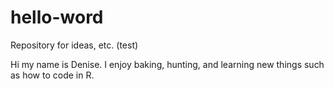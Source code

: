 # hello-word
Repository for ideas, etc. (test)

Hi my name is Denise. I enjoy baking, hunting, and learning new things such as how to code in R.

